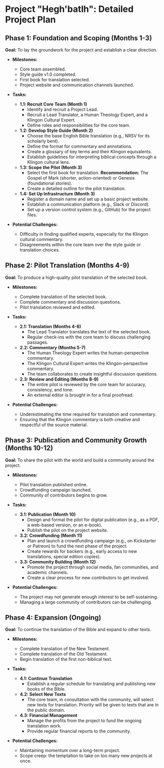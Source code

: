 # Project "Hegh'batlh": Detailed Project Plan

## Phase 1: Foundation and Scoping (Months 1-3)

**Goal:** To lay the groundwork for the project and establish a clear direction.

*   **Milestones:**
    *   Core team assembled.
    *   Style guide v1.0 completed.
    *   First book for translation selected.
    *   Project website and communication channels launched.

*   **Tasks:**
    *   **1.1: Recruit Core Team (Month 1)**
        *   Identify and recruit a Project Lead.
        *   Recruit a Lead Translator, a Human Theology Expert, and a Klingon Cultural Expert.
        *   Define roles and responsibilities for the core team.
    *   **1.2: Develop Style Guide (Month 2)**
        *   Choose the base English Bible translation (e.g., NRSV for its scholarly bent).
        *   Define the format for commentary and annotations.
        *   Create a glossary of key terms and their Klingon equivalents.
        *   Establish guidelines for interpreting biblical concepts through a Klingon cultural lens.
    *   **1.3: Scope the Pilot (Month 3)**
        *   Select the first book for translation. **Recommendation:** The Gospel of Mark (shorter, action-oriented) or Genesis (foundational stories).
        *   Create a detailed outline for the pilot translation.
    *   **1.4: Set Up Infrastructure (Month 3)**
        *   Register a domain name and set up a basic project website.
        *   Establish a communication platform (e.g., Slack or Discord).
        *   Set up a version control system (e.g., GitHub) for the project files.

*   **Potential Challenges:**
    *   Difficulty in finding qualified experts, especially for the Klingon cultural commentary.
    *   Disagreements within the core team over the style guide or translation choices.

## Phase 2: Pilot Translation (Months 4-9)

**Goal:** To produce a high-quality pilot translation of the selected book.

*   **Milestones:**
    *   Complete translation of the selected book.
    *   Complete commentary and discussion questions.
    *   Pilot translation reviewed and edited.

*   **Tasks:**
    *   **2.1: Translation (Months 4-6)**
        *   The Lead Translator translates the text of the selected book.
        *   Regular check-ins with the core team to discuss challenging passages.
    *   **2.2: Commentary (Months 5-7)**
        *   The Human Theology Expert writes the human-perspective commentary.
        *   The Klingon Cultural Expert writes the Klingon-perspective commentary.
        *   The team collaborates to create insightful discussion questions.
    *   **2.3: Review and Editing (Months 8-9)**
        *   The entire pilot is reviewed by the core team for accuracy, consistency, and tone.
        *   An external editor is brought in for a final proofread.

*   **Potential Challenges:**
    *   Underestimating the time required for translation and commentary.
    *   Ensuring that the Klingon commentary is both creative and respectful of the source material.

## Phase 3: Publication and Community Growth (Months 10-12)

**Goal:** To share the pilot with the world and build a community around the project.

*   **Milestones:**
    *   Pilot translation published online.
    *   Crowdfunding campaign launched.
    *   Community of contributors begins to grow.

*   **Tasks:**
    *   **3.1: Publication (Month 10)**
        *   Design and format the pilot for digital publication (e.g., as a PDF, a web-based version, or an e-book).
        *   Publish the pilot on the project website.
    *   **3.2: Crowdfunding (Month 11)**
        *   Plan and launch a crowdfunding campaign (e.g., on Kickstarter or Patreon) to fund the next phase of the project.
        *   Create rewards for backers (e.g., early access to new translations, special edition copies).
    *   **3.3: Community Building (Month 12)**
        *   Promote the project through social media, fan communities, and academic channels.
        *   Create a clear process for new contributors to get involved.

*   **Potential Challenges:**
    *   The project may not generate enough interest to be self-sustaining.
    *   Managing a large community of contributors can be challenging.

## Phase 4: Expansion (Ongoing)

**Goal:** To continue the translation of the Bible and expand to other texts.

*   **Milestones:**
    *   Complete translation of the New Testament.
    *   Complete translation of the Old Testament.
    *   Begin translation of the first non-biblical text.

*   **Tasks:**
    *   **4.1: Continue Translation**
        *   Establish a regular schedule for translating and publishing new books of the Bible.
    *   **4.2: Select New Texts**
        *   The core team, in consultation with the community, will select new texts for translation. Priority will be given to texts that are in the public domain.
    *   **4.3: Financial Management**
        *   Manage the profits from the project to fund the ongoing translation work.
        *   Provide regular financial reports to the community.

*   **Potential Challenges:**
    *   Maintaining momentum over a long-term project.
    *   Scope creep: the temptation to take on too many new projects at once.
